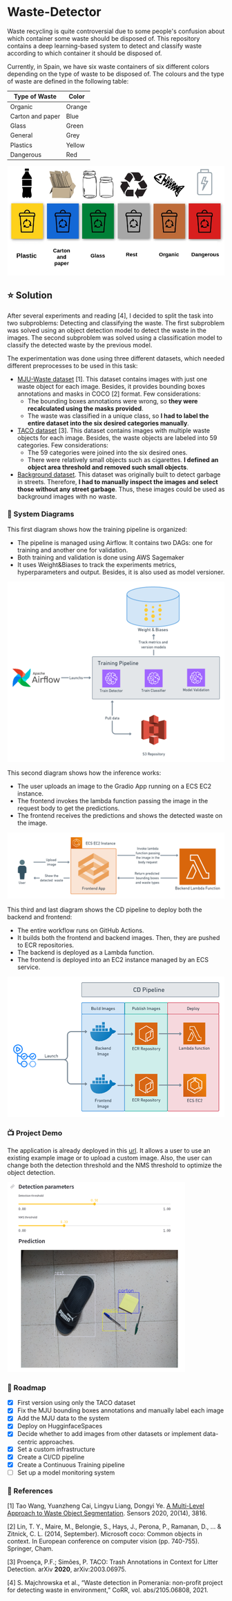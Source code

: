 # Waste-Detector
Waste recycling is quite controversial due to some people's confusion about which container some waste should be disposed of. This repository contains a deep learning-based system to detect and classify waste according to which container it should be disposed of. 

Currently, in Spain, we have six waste containers of six different colors depending on the type of waste to be disposed of. The colours and the type of waste are defined in the following table:

| Type of Waste  | Color |   
|----------------|-------|
|        Organic        |   Orange    |   
|        Carton and paper        | Blue      |   
|        Glass     |  Green    |
|        General        |  Grey    |
|        Plastics        |  Yellow     |
|        Dangerous        |   Red    |

![containers](docs/contenedores.png)


## :star: Solution
After several experiments and reading [4], I decided to split the task into two subproblems: Detecting and classifying the waste. The first subproblem was solved using an object detection model to detect the waste in the images. The second subproblem was solved using a classification model to classify the detected waste by the previous model.

The experimentation was done using three different datasets, which needed different preprocesses to be used in this task:
- [MJU-Waste dataset](https://github.com/realwecan/mju-waste) [1]. This dataset contains images with just one waste object for each image. Besides, it provides bounding boxes annotations and masks in COCO [2] format. Few considerations:
	- The bounding boxes annotations were wrong, so **they were recalculated using the masks provided**.
	- The waste was classified in a unique class, so **I had to label the entire dataset into the six desired categories manually**.
- [TACO dataset](http://tacodataset.org/) [3]. This dataset contains images with multiple waste objects for each image. Besides, the waste objects are labeled into 59 categories. Few considerations:
	- The 59 categories were joined into the six desired ones.
	- There were relatively small objects such as cigarettes. **I defined an object area threshold and removed such small objects**.
- [Background dataset](https://medium.com/maarten-sukel/garbage-object-detection-using-pytorch-and-yolov3-d6c4e0424a10). This dataset was originally built to detect garbage in streets. Therefore, **I had to manually inspect the images and select those without any street garbage**. Thus, these images could be used as background images with no waste.
	
### :book: System Diagrams
This first diagram shows how the training pipeline is organized:
- The pipeline is managed using Airflow. It contains two DAGs: one for training and another one for validation.
- Both training and validation is done using AWS Sagemaker
- It uses Weight&Biases to track the experiments metrics, hyperparameters and output. Besides, it is also used as model versioner.

![Training diagram](docs/training_diagram.png)

This second diagram shows how the inference works:
- The user uploads an image to the Gradio App running on a ECS EC2 instance.
- The frontend invokes the lambda function passing the image in the request body to get the predictions.
- The frontend receives the predictions and shows the detected waste on the image.

![Inference diagram](docs/Inference.png)

This third and last diagram shows the CD pipeline to deploy both the backend and frontend:
- The entire workflow runs on GitHub Actions.
- It builds both the frontend and backend images. Then, they are pushed to ECR repositories.
- The backend is deployed as a Lambda function.
- The frontend is deployed into an EC2 instance managed by an ECS service.

![CD diagram](docs/CD_pipeline.png)
  
### :tv: Project Demo
The application is already deployed in this [url](http://ec2-54-155-101-152.eu-west-1.compute.amazonaws.com:8501/). It allows a user to use an existing example image or to upload a custom image. Also, the user can change both the detection threshold and the NMS threshold to optimize the object detection.

<img src="docs/hugginface_example.png" alt="MJU-dataset" style="zoom:50%;" />
  
### :red_car: Roadmap
- [x] First version using only the TACO dataset
- [x] Fix the MJU bounding boxes annotations and manually label each image
- [x] Add the MJU data to the system
- [x] Deploy on HugginfaceSpaces
- [X] Decide whether to add images from other datasets or implement data-centric approaches.
- [X] Set a custom infrastructure
- [X] Create a CI/CD pipeline
- [X] Create a Continuous Training pipeline
- [ ] Set up a model monitoring system 

### :mag_right: References

[1] Tao Wang, Yuanzheng Cai, Lingyu Liang, Dongyi Ye. [A Multi-Level Approach to Waste Object Segmentation](https://doi.org/10.3390/s20143816). Sensors 2020, 20(14), 3816.

[2] Lin, T. Y., Maire, M., Belongie, S., Hays, J., Perona, P., Ramanan,  D., ... & Zitnick, C. L. (2014, September). Microsoft coco: Common  objects in context. In European conference on computer vision (pp.  740-755). Springer, Cham.

[3] Proença, P.F.; Simões, P. TACO: Trash Annotations in Context for Litter Detection. arXiv **2020**, arXiv:2003.06975.

[4] S. Majchrowska et al., “Waste detection in Pomerania: non-profit project for detecting waste in environment,” CoRR, vol. abs/2105.06808, 2021.
